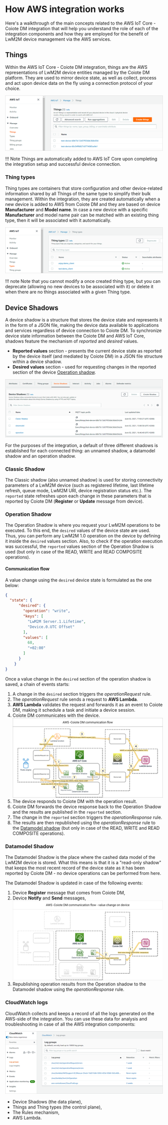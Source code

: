# How AWS integration works

Here's a walkthrough of the main concepts related to the AWS IoT Core - Coiote DM integration that will help you understand the role of each of the integration components and how they are employed for the benefit of LwM2M device management via the AWS services.

## Things

Within the AWS IoT Core - Coiote DM integration, things are the AWS representations of LwM2M device entities managed by the Coiote DM platform. They are used to mirror device state, as well as collect, process and act upon device data on the fly using a connection protocol of your choice.

![Example Things](images/things.png "Example Things")

!!! Note
    Things are automatically added to AWS IoT Core upon completing the integration setup and successful device connection.

### Thing types

Thing types are containers that store configuration and other device-related information shared by all Things of the same type to simplify their bulk management. Within the integration, they are created automatically when a new device is added to AWS from Coiote DM and they are based on device **Manufacturer** and **Model name**. In case a new device with a specific **Manufacturer** and model name pair can be matched with an existing thing type, then it will be associated with it automatically.

![Example Thing types](images/thingtypes.png "Example Thing types")

!!! note
    Note that you cannot modify a once created thing type, but you can deprecate (allowing no new devices to be associated with it) or delete it when there are no things associated with a given Thing type.

## Device Shadows

A device shadow is a structure that stores the device state and represents it in the form of a JSON file, making the device data available to applications and services regardless of device connection to Coiote DM. To synchronize device state information between the Coiote DM and AWS IoT Core, shadows feature the mechanism of *reported* and *desired* values.

- **Reported values** section - presents the current device state as reported by the device itself (and mediated by Coiote DM) in a JSON file structure within a device shadow.
- **Desired values** section - used for requesting changes in the reported section of the device [Operation shadow](#operation-shadow).

![Integration Device Shadows](images/deviceshadows.png "Integration Device Shadows")

For the purposes of the integration, a default of three different shadows is established for each connected thing: an unnamed shadow, a datamodel shadow and an operation shadow.

### Classic Shadow

The Classic shadow (also unnamed shadow) is used for storing connectivity parameters of a LwM2M device (such as registered lifetime, last lifetime refresh, queue mode, LwM2M URI, device registration status etc.). The `reported` state refreshes upon each change in these parameters that is reported by Coiote DM (**Register** or **Update** message from device).

### Operation Shadow

The Operation Shadow is where you request your LwM2M operations to be executed. To this end, the `desired` values of the device state are used. Thus, you can perform any LwM2M 1.0 operation on the device by defining it inside the `desired` values section. Also, to check if the operation execution was successful, the `reported` values section of the Operation Shadow is used (but only in case of the READ, WRITE and READ COMPOSITE operations).

#### Communication flow

A value change using the `desired` device state is formulated as the one below:

   ```json
   {
     "state": {
         "desired": {
           "operation": "write",
           "keys": [
             "LwM2M Server.1.Lifetime",
             "Device.0.UTC Offset"
           ],
           "values": [
             68,
             "+02:00"
           ]
         }
       }
   }
   ```

Once a value change in the `desired` section of the operation shadow is saved, a chain of events starts:

   1. A change in the `desired` section triggers the *operationRequest* rule.
   2. The *operationRequest* rule sends a request to **AWS Lambda**.
   3. **AWS Lambda** validates the request and forwards it as an event to Coiote DM, making it schedule a task and initiate a device session.  
   4. Coiote DM communicates with the device.
   ![AWS - Coiote DM communication flow](images/communication_flow.png "AWS - Coiote DM communication flow")
   5. The device responds to Coiote DM with the operation result.
   6. Coiote DM forwards the device response back to the Operation Shadow and the results are published in the `reported` section.
   7. The change in the `reported` section triggers the *operationResponse* rule.
   8. The results are then republished using the *operationResponse* rule to the [Datamodel shadow](#datamodel-shadow) (but only in case of the READ, WRITE and READ COMPOSITE operations).



### Datamodel Shadow

The Datamodel Shadow is the place where the cashed data model of the LwM2M device is stored. What this means is that it is a "read-only shadow" that keeps the most recent record of the device state as it has been reported by Coiote DM - no device operations can be performed from here.

The Datamodel Shadow is updated in case of the following events:

1. Device **Register** message that comes from Coiote DM,
2. Device **Notify** and **Send** messages,
      ![AWS - Coiote DM value change on device](images/device_value_change_diagram.png "AWS - Coiote DM value change on device")
3. Republishing operation results from the Operation shadow to the Datamodel shadow using the *operationResponse* rule.  

### CloudWatch logs

CloudWatch collects and keeps a record of all the logs generated on the AWS-side of the integration. You can use these data for analysis and troubleshooting in case of all the AWS integration components:

![CloudWatch logs](images/cloudwatch.png "CloudWatch logs")

- Device Shadows (the data plane),
- Things and Thing types (the control plane),
- The Rules mechanism,
- AWS Lambda.

